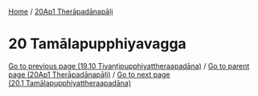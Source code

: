 
[Home](/) / [20Ap1 Therāpadānapāḷi](../20Ap1.md)

# 20 Tamālapupphiyavagga


[Go to previous page (19.10 Tivaṇṭipupphiyattheraapadāna)](19/19.10.md) / [Go to parent page (20Ap1 Therāpadānapāḷi)](0.md) / [Go to next page (20.1 Tamālapupphiyattheraapadāna)](20/20.1.md)


